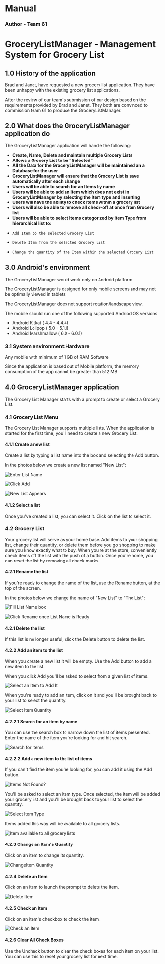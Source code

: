 # **Manual** #
### **Author - Team 61** #
# GroceryListManager - Management System for Grocery List #


## 1.0 History of the application #

Brad and Janet, have requested a new grocery list application. They have been unhappy with the existing grocery list applications.  

After the review of our team's submission of our design based on the requirements provided by Brad and Janet.  They both are convinced to commission team 61 to produce the GroceryListManager.

## 2.0 What does the GroceryListManager application do #

The GroceryListManager application will handle the following:

 - **Create, Name, Delete and maintain multiple Grocery Lists**
 - **Allows a Grocery List to be "Selected"** 
 - **All the Data for the GroceryListManager will be maintained an a Database for the user**
 - **GroceryListManager will ensure that the Grocery List is save automatically after each change** 
 - **Users will be able to search  for an Items by name**
 - **Users will be able to add an Item which does not exist in GroceryListManager by selecting the Item type  and inserting**
 - **Users will have the ability to check items within a grocery list**
 - **Users will also be able to remove all check-off at once from Grocery list**  
 - **Users will be able to select Items categorized by Item Type from hierarchical list to:**
  -     Add Item to the selected Grocery List
  -     Delete Item from the selected Grocery List
  -     Change the quantity of the Item within the selected Grocery List

## 3.0 Android's environment #


The GroceryListManager would work only on Android platform

The GroceryListManager is designed for only mobile screens and may not be optimally viewed in tablets.

The GroceryListManager does not support rotation/landscape view.

The mobile should run one of the following supported Andriod OS versions

 - Android Kitkat ( 4.4 - 4.4.4)
 - Android Lolipop ( 5.0 - 5.1.1)
 - Android Marshmallow ( 6.0 - 6.0.1)

### 3.1 System environment:Hardware ###


Any mobile with minimum of 1 GB of RAM
Software

Since the application is based out of Mobile platform, 
the memory consumption of the app cannot be greater than 512 MB

## 4.0 GroceryListManager application ##

The Grocery List Manager starts with a prompt to create or select a Grocery List.


### 4.1 Grocery List Menu ###
   The Grocery List Manager supports multiple lists. When the application is started for the first time, you'll need to create a new Grocery List.

#### 4.1.1 Create a new list  

Create a list by typing a list name into the box and selecting the Add button.

In the photos below we create a new list named "New List":


![Enter List Name](https://github.gatech.edu/gt-omscs-se-2016fall/6300Fall16Team61/blob/master/GroupProject/Docs/UserManualImages/Create-New-Grocery-List1.PNG)


![Click Add](https://github.gatech.edu/gt-omscs-se-2016fall/6300Fall16Team61/blob/master/GroupProject/Docs/UserManualImages/Create-New-Grocery-List2.PNG)


![New List Appears](https://github.gatech.edu/gt-omscs-se-2016fall/6300Fall16Team61/blob/master/GroupProject/Docs/UserManualImages/Create-New-Grocery-List3.PNG)

#### 4.1.2 Select a list  

Once you've created a list, you can select it. Click on the list to select it.

### 4.2 Grocery List ###

Your grocery list will serve as your home base. Add items to your shopping list, change their quantity, or delete them before you go shopping to make sure you know exactly what to buy.
When you're at the store, conveniently check items off the list with the push of a button. 
Once you're home, you can reset the list by removing all check marks.  

#### 4.2.1 Rename the list
If you're ready to change the name of the list, use the Rename button, at the top of the screen.

In the photos below we change the name of "New List" to "The List":


![Fill List Name box ](https://github.gatech.edu/gt-omscs-se-2016fall/6300Fall16Team61/blob/master/GroupProject/Docs/UserManualImages/Rename-Grocery-List1.PNG)


![Click Rename once List Name is Ready](https://github.gatech.edu/gt-omscs-se-2016fall/6300Fall16Team61/blob/master/GroupProject/Docs/UserManualImages/Rename-Grocery-List2.PNG)

#### 4.2.1 Delete the list

If this list is no longer useful, click the Delete button to delete the list.

#### 4.2.2 Add an item to the list

When you create a new list it will be empty. Use the Add button to add a new item to the list.

When you click Add you'll be asked to select from a given list of items.

![Select an Item to Add It](https://github.gatech.edu/gt-omscs-se-2016fall/6300Fall16Team61/blob/master/GroupProject/Docs/UserManualImages/Add-Item-To-Grocery-List.PNG)

When you're ready to add an item, click on it and you'll be brought back to your list to select the quantity.

![Select Item Quantity](https://github.gatech.edu/gt-omscs-se-2016fall/6300Fall16Team61/blob/master/GroupProject/Docs/UserManualImages/Select-Item-Quantity.PNG)


#### 4.2.2.1 Search for an item by name

You can use the search box to narrow down the list of items presented. Enter the name of the item you're looking for and hit search.  

![Search for Items](https://github.gatech.edu/gt-omscs-se-2016fall/6300Fall16Team61/blob/master/GroupProject/Docs/UserManualImages/Search-For-Items-To-Add-To-Grocery-List.PNG)


#### 4.2.2.2 Add a new item to the list of items

If you can't find the item you're looking for, you can add it using the Add button.

![Items Not Found?](https://github.gatech.edu/gt-omscs-se-2016fall/6300Fall16Team61/blob/master/GroupProject/Docs/UserManualImages/Search-Item-Not-Found.PNG)

You'll be asked to select an item type. Once selected, the item will be added your grocery list and you'll be brought back to your list to select the quantity.

![Select Item Type](https://github.gatech.edu/gt-omscs-se-2016fall/6300Fall16Team61/blob/master/GroupProject/Docs/UserManualImages/Select-Item-Type.PNG)

Items added this way will be available to all grocery lists. 

![Item available to all grocery lists](https://github.gatech.edu/gt-omscs-se-2016fall/6300Fall16Team61/blob/master/GroupProject/Docs/UserManualImages/Item-Added-To-Item-List.PNG)

#### 4.2.3 Change an Item's Quantity

Click on an item to change its quantity.

![ChangeItem Quantity](https://github.gatech.edu/gt-omscs-se-2016fall/6300Fall16Team61/blob/master/GroupProject/Docs/UserManualImages/Select-Item-Quantity.PNG)

#### 4.2.4 Delete an Item

Click on an item to launch the prompt to delete the item.

![Delete Item](https://github.gatech.edu/gt-omscs-se-2016fall/6300Fall16Team61/blob/master/GroupProject/Docs/UserManualImages/Select-Item-Quantity.PNG)

#### 4.2.5  Check an Item

Click on an item's checkbox to check the item.

![Check an Item](https://github.gatech.edu/gt-omscs-se-2016fall/6300Fall16Team61/blob/master/GroupProject/Docs/UserManualImages/Item-Checked.PNG)

#### 4.2.6 Clear All Check Boxes

Use the Uncheck button to clear the check boxes for each item on your list. You can use this to reset your grocery list for next time.






















                                                                                                                                      

